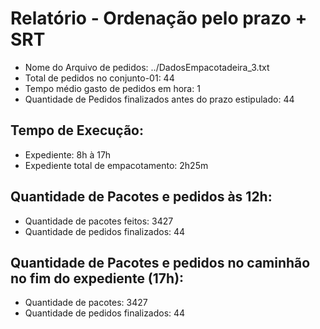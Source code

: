 # Relatório - Ordenação pelo prazo + SRT
 - Nome do Arquivo de pedidos: ../DadosEmpacotadeira_3.txt
 - Total de pedidos no conjunto-01: 44
 - Tempo médio gasto de pedidos em hora: 1
 - Quantidade de Pedidos finalizados antes do prazo estipulado: 44
## Tempo de Execução:
 - Expediente: 8h à 17h
 - Expediente total de empacotamento: 2h25m
## Quantidade de Pacotes e pedidos às 12h:
 - Quantidade de pacotes feitos: 3427
 - Quantidade de pedidos finalizados: 44
## Quantidade de Pacotes e pedidos no caminhão no fim do expediente (17h):
 - Quantidade de pacotes: 3427
 - Quantidade de pedidos finalizados: 44
